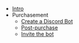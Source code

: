 <!-- Sidebar for Docsify -->

* [Intro](README.md)
* Purchasement
  * [Create a Discord Bot](purchasement/create-discord-bot.md)
  * [Post-purchase](purchasement/post-purchase.md)
  * [Invite the bot](purchasement/invite.md)